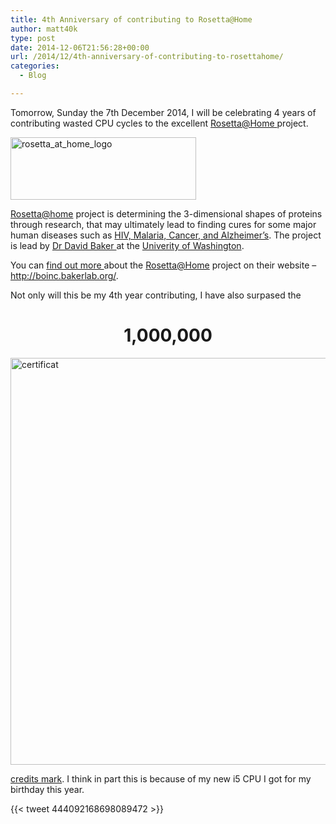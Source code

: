 ```yaml
---
title: 4th Anniversary of contributing to Rosetta@Home
author: matt40k
type: post
date: 2014-12-06T21:56:28+00:00
url: /2014/12/4th-anniversary-of-contributing-to-rosettahome/
categories:
  - Blog

---
```

Tomorrow, Sunday the 7th December 2014, I will be celebrating 4 years of contributing wasted CPU cycles to the excellent <a href="http://boinc.bakerlab.org/" target="_blank" rel="nofollow">Rosetta@Home </a>project.

<a href="http://boinc.bakerlab.org/" target="_blank" rel="nofollow"><img class="size-full wp-image-243 aligncenter" src="//matt40k.uk/img/2014/12/rosetta_at_home_logo.gif" alt="rosetta_at_home_logo" width="297" height="100" /></a>

<a href="http://boinc.bakerlab.org/" target="_blank" rel="nofollow">Rosetta@home</a> project is determining the 3-dimensional shapes of proteins through research, that may ultimately lead to finding cures for some major human diseases such as <a href="http://boinc.bakerlab.org/rosetta/rah_medical_relevance.php" target="_blank" rel="nofollow" class="broken_link">HIV, Malaria, Cancer, and Alzheimer&#8217;s</a>. The project is lead by <a href="http://boinc.bakerlab.org/rah_welcome.php" target="_blank" rel="nofollow" class="broken_link">Dr David Baker </a>at the <a href="https://www.washington.edu/" target="_blank" rel="nofollow">Univerity of Washington</a>.

You can <a href="http://boinc.bakerlab.org/rah_welcome.php" target="_blank" rel="nofollow" class="broken_link">find out more </a>about the <a href="http://boinc.bakerlab.org/" target="_blank" rel="nofollow">Rosetta@Home</a> project on their website &#8211; <a href="http://boinc.bakerlab.org/" target="_blank" rel="nofollow">http://boinc.bakerlab.org/</a>.

Not only will this be my 4th year contributing, I have also surpased the

<h1 style="text-align: center;">
  1,000,000
</h1>

<a href="//matt40k.uk/img/2014/12/certificat1.png" target="_blank" rel="nofollow"><img class="size-full wp-image-247 aligncenter" src="//matt40k.uk/img/2014/12/certificat.png" alt="certificat" width="900" height="651" /></a>

<a href="http://boincstats.com/en/stats/14/user/detail/404524" target="_blank" rel="nofollow">credits mark</a>. I think in part this is because of my new i5 CPU I got for my birthday this year.

{{< tweet 444092168698089472 >}}

&nbsp;

